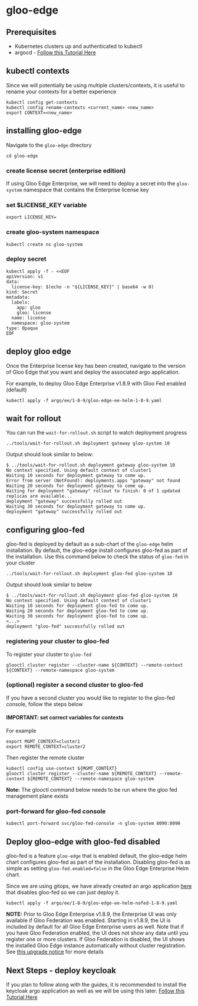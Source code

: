 # gloo-edge

## Prerequisites
- Kubernetes clusters up and authenticated to kubectl
- argocd - [Follow this Tutorial Here](https://github.com/solo-io/gitops-library/tree/main/argocd)

## kubectl contexts
Since we will potentially be using multiple clusters/contexts, it is useful to rename your contexts for a better experience
```
kubectl config get-contexts
kubectl config rename-contexts <current_name> <new_name>
export CONTEXT=<new_name>
```

## installing gloo-edge
Navigate to the `gloo-edge` directory
```
cd gloo-edge
```

### create license secret (enterprise edition)
If using Gloo Edge Enterprise, we will need to deploy a secret into the `gloo-system` namespace that contains the Enterprise license key

### set $LICENSE_KEY variable
```
export LICENSE_KEY=
```

### create gloo-system namespace
```
kubectl create ns gloo-system
```

### deploy secret
```
kubectl apply -f - <<EOF
apiVersion: v1
data:
  license-key: $(echo -n "${LICENSE_KEY}" | base64 -w 0)
kind: Secret
metadata:
  labels:
    app: gloo
    gloo: license
  name: license
  namespace: gloo-system
type: Opaque
EOF
```

## deploy gloo edge
Once the Enterprise license key has been created, navigate to the version of Gloo Edge that you want and deploy the associated argo application.

For example, to deploy Gloo Edge Enterprise v1.8.9 with Gloo Fed enabled (default)
```
kubectl apply -f argo/ee/1-8-9/gloo-edge-ee-helm-1-8-9.yaml
```

## wait for rollout
You can run the `wait-for-rollout.sh` script to watch deployment progress
```
../tools/wait-for-rollout.sh deployment gateway gloo-system 10
```

Output should look similar to below:
```
$ ../tools/wait-for-rollout.sh deployment gateway gloo-system 10
No context specified. Using default context of cluster1
Waiting 10 seconds for deployment gateway to come up.
Error from server (NotFound): deployments.apps "gateway" not found
Waiting 20 seconds for deployment gateway to come up.
Waiting for deployment "gateway" rollout to finish: 0 of 1 updated replicas are available...
deployment "gateway" successfully rolled out
Waiting 30 seconds for deployment gateway to come up.
deployment "gateway" successfully rolled out
```

## configuring gloo-fed
gloo-fed is deployed by default as a sub-chart of the `gloo-edge` helm installation. By default, the gloo-edge install configures gloo-fed as part of the installation. Use this command below to check the status of `gloo-fed` in your cluster
```
../tools/wait-for-rollout.sh deployment gloo-fed gloo-system 10
```

Output should look similar to below
```
$ ../tools/wait-for-rollout.sh deployment gloo-fed gloo-system 10
No context specified. Using default context of cluster1
Waiting 10 seconds for deployment gloo-fed to come up.
Waiting 20 seconds for deployment gloo-fed to come up.
Waiting 30 seconds for deployment gloo-fed to come up.
<...>
deployment "gloo-fed" successfully rolled out
```

### registering your cluster to gloo-fed
To register your cluster to `gloo-fed`
```
glooctl cluster register --cluster-name ${CONTEXT} --remote-context ${CONTEXT} --remote-namespace gloo-system
```

### (optional) register a second cluster to gloo-fed
If you have a second cluster you would like to register to the gloo-fed console, follow the steps below

#### IMPORTANT: set correct variables for contexts
For example
```
export MGMT_CONTEXT=cluster1
export REMOTE_CONTEXT=cluster2
```

Then register the remote cluster
```
kubectl config use-context ${MGMT_CONTEXT}
glooctl cluster register --cluster-name ${REMOTE_CONTEXT} --remote-context ${REMOTE_CONTEXT} --remote-namespace gloo-system
```

**Note:** The glooctl command below needs to be run where the gloo fed management plane exists

### port-forward for gloo-fed console
```
kubectl port-forward svc/gloo-fed-console -n gloo-system 8090:8090
```

## Deploy gloo-edge with gloo-fed disabled
gloo-fed is a feature `gloo-edge` that is enabled default, the gloo-edge helm chart configures gloo-fed as part of the installation. Disabling gloo-fed is as simple as setting `gloo-fed.enabled=false` in the Gloo Edge Enterprise Helm chart. 

Since we are using gitops, we have already created an argo application [here](https://github.com/solo-io/gitops-library/blob/main/gloo-edge/argo/ee/1-8-9/gloo-edge-ee-helm-nofed-1-8-9.yaml) that disables gloo-fed so we can just deploy it.
```
kubectl apply -f argo/ee/1-8-9/gloo-edge-ee-helm-nofed-1-8-9.yaml
```

**NOTE:** Prior to Gloo Edge Enterprise v1.8.9, the Enterprise UI was only available if Gloo Federation was enabled. Starting in v1.8.9, the UI is included by default for all Gloo Edge Enterprise users as well. Note that if you have Gloo Federation enabled, the UI does not show any data until you register one or more clusters. If Gloo Federation is disabled, the UI shows the installed Gloo Edge instance automatically without cluster registration. See [this upgrade notice](https://docs.solo.io/gloo-edge/master/operations/upgrading/1.8.0/#enterprise-ui) for more details

## Next Steps - deploy keycloak
If you plan to follow along with the guides, it is recommended to install the keycloak argo application as well as we will be using this later.
[Follow this Tutorial Here](https://github.com/solo-io/gitops-library/tree/main/keycloak)

